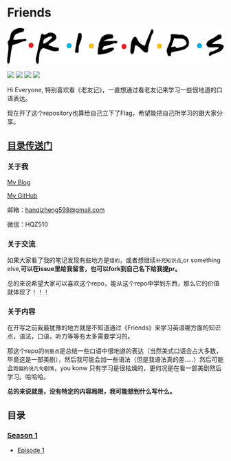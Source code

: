 # Friends 

![](./source/image/Friends_logo.png)

![](https://img.shields.io/badge/To-Learn-brightgreen.svg?longCache=true&style=popout-square) 
![](https://img.shields.io/badge/Status-Updating-red.svg?longCache=true&style=popout-square)
![](https://img.shields.io/badge/level-freshman-blue.svg?longCache=true&style=popout-square)
![](https://img.shields.io/badge/Thank_You-Star-yellow.svg?longCache=true&style=popout-square)

Hi Everyone, 特别喜欢看《老友记》，一直想通过看老友记来学习一些很地道的口语表达。

现在开了这个repository也算给自己立下了Flag，希望能把自己所学习的跟大家分享。

## [目录传送门](#menu)

### 关于我

[My Blog](hanqizheng.github.io)

[My GitHub](github.com/hanqizheng)

邮箱：hanqizheng598@gmail.com

微信：HQZ510

### 关于交流

如果大家看了我的笔记发现有些地方是`错的`，或者想继续`补充知识点`,or something else,**可以在issue里给我留言，也可以fork到自己名下给我提pr。**

总的来说希望大家可以喜欢这个repo，能从这个repo中学到东西，那么它的价值就体现了！！！

### 关于内容

在开写之前我最犹豫的地方就是不知道通过《Friends》来学习英语哪方面的知识点，语法，口语，听力等等有太多需要学习的。

那这个repo的`侧重点`是总结一些口语中很地道的表达（当然美式口语会占大多数，毕竟这是一部美剧），然后我可能会加一些语法（但是我语法真的差.....）然后可能会`跑偏的说几句剧情`，you konw 只有学习是很枯燥的，更何况是在看一部美剧然后学习。哈哈哈。

**总的来说就是，没有特定的内容局限，我可能想到什么写什么。**

<span id="menu"></span>

## 目录

### [Season 1](https://github.com/hanqizheng/Engilsh-Note/tree/master/Season1)
- [Episode 1](https://github.com/hanqizheng/Engilsh-Note/blob/master/Season1/Episode1.md)
